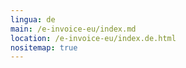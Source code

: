 ```yaml
---
lingua: de
main: /e-invoice-eu/index.md
location: /e-invoice-eu/index.de.html
nositemap: true
---
```

